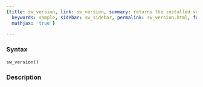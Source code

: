 ```yaml
---
{title: sw_version, link: sw_version, summary: returns the installed version of SpinW,
  keywords: sample, sidebar: sw_sidebar, permalink: sw_version.html, folder: swfiles,
  mathjax: 'true'}

---
```


### Syntax

`sw_version()`

### Description



